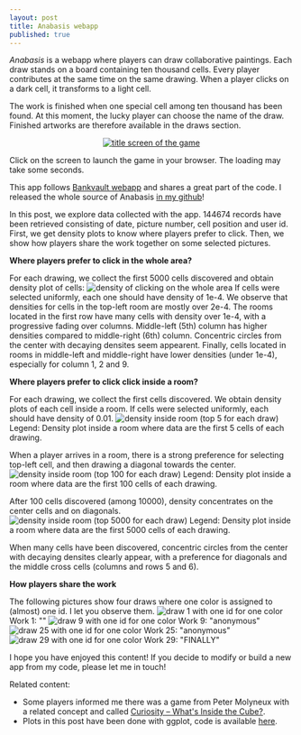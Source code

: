 ```yaml
---
layout: post
title: Anabasis webapp
published: true
---
```


*Anabasis* is a webapp where players can draw collaborative paintings. Each draw stands on a board containing ten thousand cells. Every player contributes at the same time on the same drawing. When a player clicks on a dark cell, it transforms to a light cell.

The work is finished when one special cell among ten thousand has been found. At this moment, the lucky player can choose the name of the draw. Finished artworks are therefore available in the draws section.

<center><a href="https://anabasis.herokuapp.com" target="_blank"><img src="../images/2015-5-11-Anabasis/screen.png" alt="title screen of the game"/></a></center>



Click on the screen to launch the game in your browser. The loading may take some seconds.

This app follows <a href="https://ahstat.github.io/Bankvault/" target="_blank">Bankvault webapp</a> and shares a great part of the code. I released the whole source of Anabasis <a href="https://github.com/ahstat/anabasis" target="_blank">in my github</a>!

In this post, we explore data collected with the app. 144674 records have been retrieved consisting of date, picture number, cell position and user id. First, we get density plots to know where players prefer to click. Then, we show how players share the work together on some selected pictures.

**Where players prefer to click in the whole area?**

For each drawing, we collect the first 5000 cells discovered and obtain density plot of cells:
<img src="../images/2015-5-11-Anabasis/whole_top_5000_large.png" alt="density of clicking on the whole area"/>
If cells were selected uniformly, each one should have density of 1e-4. We observe that densities for cells in the top-left room are mostly over 2e-4. The rooms located in the first row have many cells with density over 1e-4, with a progressive fading over columns. Middle-left (5th) column has higher densities compared to middle-right (6th) column. Concentric circles from the center with decaying densites seem appearent. Finally, cells located in rooms in middle-left and middle-right have lower densities (under 1e-4), especially for column 1, 2 and 9.

**Where players prefer to click click inside a room?**

For each drawing, we collect the first cells discovered. We obtain density plots of each cell inside a room. If cells were selected uniformly, each should have density of 0.01.
<img src="../images/2015-5-11-Anabasis/room_top_5_large.png" alt="density inside room (top 5 for each draw)"/>
Legend: Density plot inside a room where data are the first 5 cells of each drawing.

When a player arrives in a room, there is a strong preference for selecting top-left cell, and then drawing a diagonal towards the center.
<img src="../images/2015-5-11-Anabasis/room_top_100_large.png" alt="density inside room (top 100 for each draw)"/>
Legend: Density plot inside a room where data are the first 100 cells of each drawing.

After 100 cells discovered (among 10000), density concentrates on the center cells and on diagonals.
<img src="../images/2015-5-11-Anabasis/room_top_5000_large.png" alt="density inside room (top 5000 for each draw)"/>
Legend: Density plot inside a room where data are the first 5000 cells of each drawing.

When many cells have been discovered, concentric circles from the center with decaying densites clearly appear, with a preference for diagonals and the middle cross cells (columns and rows 5 and 6).

**How players share the work**

The following pictures show four draws where one color is assigned to (almost) one id. I let you observe them.
<img src="../images/2015-5-11-Anabasis/pic_1_large.png" alt="draw 1 with one id for one color"/>
Work 1: ""
<img src="../images/2015-5-11-Anabasis/pic_9_large.png" alt="draw 9 with one id for one color"/>
Work 9: "anonymous"
<img src="../images/2015-5-11-Anabasis/pic_25_large.png" alt="draw 25 with one id for one color"/>
Work 25: "anonymous"
<img src="../images/2015-5-11-Anabasis/pic_29_large.png" alt="draw 29 with one id for one color"/>
Work 29: "FINALLY"

I hope you have enjoyed this content! If you decide to modify or build a new app from my code, please let me in touch!

Related content:
<ul>
	<li>Some players informed me there was a game from Peter Molyneux with a related concept and called <a href="https://en.wikipedia.org/wiki/Curiosity_%E2%80%93_What%27s_Inside_the_Cube%3F" target="_blank">Curiosity – What's Inside the Cube?</a>.</li>
	<li>Plots in this post have been done with ggplot, code is available <a href="https://github.com/ahstat/warehouse/blob/master/Anabasis_ggplot.R" target="_blank">here</a>.</li>
</ul>




